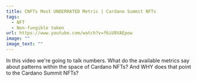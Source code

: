 ```yaml
---
title: CNFTs Most UNDERRATED Metric | Cardano Summit NFTs
tags:
  - NFT
  - Non-fungible token
url: https://www.youtube.com/watch?v=f6iU8VAEpow
image: ""
image_text: ""
---
```


In this video we're going to talk numbers. What do the available metrics say about patterns within the space of Cardano NFTs? And WHY does that point to the Cardano Summit NFTs?
